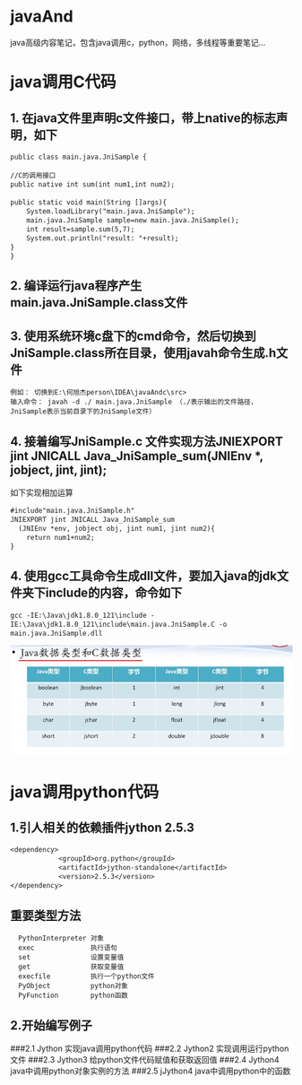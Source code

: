 # javaAnd
java高级内容笔记，包含java调用c，python，网络，多线程等重要笔记...
# java调用C代码
 ## 1. 在java文件里声明c文件接口，带上native的标志声明，如下
	public class main.java.JniSample {
	
	//C的调用接口
    public native int sum(int num1,int num2);

    public static void main(String []args){
        System.loadLibrary("main.java.JniSample");
        main.java.JniSample sample=new main.java.JniSample();
        int result=sample.sum(5,7);
        System.out.println("result: "+result);
    }
	}
## 2. 编译运行java程序产生 main.java.JniSample.class文件

## 3. 使用系统环境c盘下的cmd命令，然后切换到JniSample.class所在目录，使用javah命令生成.h文件
	例如： 切换到E:\何旭杰person\IDEA\javaAndc\src>
	输入命令： javah -d ./ main.java.JniSample （./表示输出的文件路径，JniSample表示当前目录下的JniSample文件）
## 4. 接着编写JniSample.c 文件实现方法JNIEXPORT jint JNICALL Java_JniSample_sum(JNIEnv *, jobject, jint, jint);
 如下实现相加运算

	#include"main.java.JniSample.h"
	JNIEXPORT jint JNICALL Java_JniSample_sum
	  (JNIEnv *env, jobject obj, jint num1, jint num2){
    	return num1+num2;
	}

## 4. 使用gcc工具命令生成dll文件，要加入java的jdk文件夹下include的内容，命令如下
	gcc -IE:\Java\jdk1.8.0_121\include -IE:\Java\jdk1.8.0_121\include\main.java.JniSample.C -o main.java.JniSample.dll
	
![](1.png)

# java调用python代码
## 1.引人相关的依赖插件jython 2.5.3

    <dependency>
                <groupId>org.python</groupId>
                <artifactId>jython-standalone</artifactId>
                <version>2.5.3</version>
    </dependency>
## 重要类型方法
      PythonInterpreter 对象
      exec              执行语句
      set               设置变量值
      get               获取变量值  
      execfile          执行一个python文件
      PyObject          python对象
      PyFunction        python函数
## 2.开始编写例子
###2.1 Jython 实现java调用python代码
###2.2 Jython2 实现调用运行python文件
###2.3 Jython3 给python文件代码赋值和获取返回值
###2.4 Jython4 java中调用python对象实例的方法
###2.5 jJython4 java中调用python中的函数
